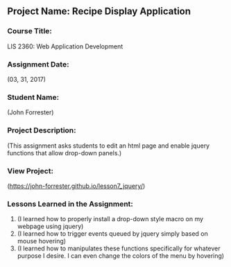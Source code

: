 ## Project Name:  Recipe Display Application

### Course Title:
LIS 2360:  Web Application Development

### Assignment Date:  
(03, 31, 2017)

### Student Name:  
(John Forrester)

### Project Description:
(This assignment asks students to edit an html page and enable jquery functions that allow drop-down panels.)

### View Project:
(https://john-forrester.github.io/lesson7_jquery/)

### Lessons Learned in the Assignment:
1. (I learned how to properly install a drop-down style macro on my webpage using jquery)
2. (I learned how to trigger events queued by jquery simply based on mouse hovering)
3. (I learned how to manipulates these functions specifically for whatever purpose I desire. I can even change the colors of the menu by hovering)
